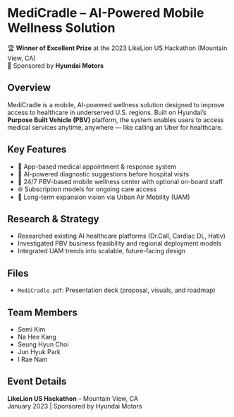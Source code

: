 # MediCradle – AI-Powered Mobile Wellness Solution

🏆 **Winner of Excellent Prize** at the 2023 LikeLion US Hackathon (Mountain View, CA)  
🚙 Sponsored by **Hyundai Motors**



## Overview

MediCradle is a mobile, AI-powered wellness solution designed to improve access to healthcare in underserved U.S. regions. Built on Hyundai’s **Purpose Built Vehicle (PBV)** platform, the system enables users to access medical services anytime, anywhere — like calling an Uber for healthcare.



## Key Features

- 📱 App-based medical appointment & response system
- 🧠 AI-powered diagnostic suggestions before hospital visits
- 🚐 24/7 PBV-based mobile wellness center with optional on-board staff
- 🌐 Subscription models for ongoing care access
- 🚁 Long-term expansion vision via Urban Air Mobility (UAM)



## Research & Strategy

- Researched existing AI healthcare platforms (Dr.Call, Cardiac DL, Hativ)
- Investigated PBV business feasibility and regional deployment models
- Integrated UAM trends into scalable, future-facing design



## Files

- `MediCradle.pdf`: Presentation deck (proposal, visuals, and roadmap)



## Team Members

- Semi Kim
- Na Hee Kang
- Seung Hyun Choi
- Jun Hyuk Park
- I Rae Nam



## Event Details

**LikeLion US Hackathon** – Mountain View, CA  
January 2023 | Sponsored by Hyundai Motors
